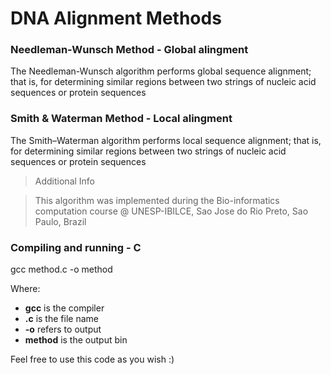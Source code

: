 # DNA Alignment Methods

### Needleman-Wunsch Method - Global alingment

The Needleman-Wunsch algorithm performs global sequence alignment; that is, for determining similar regions between two strings of nucleic acid sequences or protein sequences

### Smith & Waterman Method - Local alingment

The Smith–Waterman algorithm performs local sequence alignment; that is, for determining similar regions between two strings of nucleic acid sequences or protein sequences

> Additional Info

> This algorithm was implemented during the Bio-informatics computation course @ UNESP-IBILCE, Sao Jose do Rio Preto, Sao Paulo, Brazil

### Compiling and running - C

gcc method.c -o method

Where:

- **gcc** is the compiler
- **<method>.c** is the file name
- **-o** refers to output
- **method** is the output bin

Feel free to use this code as you wish :)
